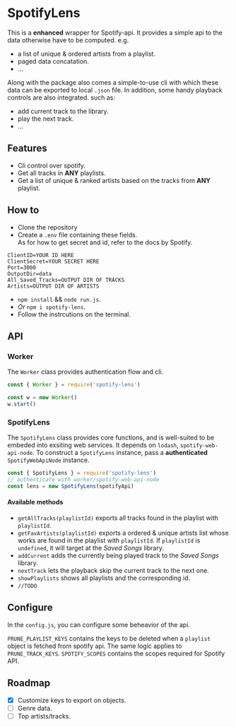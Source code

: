 # SpotifyLens

This is a **enhanced** wrapper for Spotify-api. It provides a simple api to the data otherwise have to be computed.
e.g.

- a list of unique & ordered artists from a playlist.
- paged data concatation.
- ...

Along with the package also comes a simple-to-use cli with which these data can be exported to local `.json` file. In addition, some handy playback controls are also integrated.
such as:

- add current track to the library.
- play the next track.
- ...

## Features

- Cli control over spotify.
- Get all tracks in **ANY** playlists.
- Get a list of unique & ranked artists based on the tracks from **ANY** playlist.

## How to

- Clone the repository
- Create a `.env` file containing these fields.  
  As for how to get secret and id, refer to the docs by Spotify.

```
ClientID=YOUR ID HERE
ClientSecret=YOUR SECRET HERE
Port=3000
OutputDir=data
All_Saved_Tracks=OUTPUT DIR OF TRACKS
Artists=OUTPUT DIR OF ARTISTS
```

- `npm install` && `node run.js`.
- _Or_ `npm i spotify-lens`.
- Follow the instrcutions on the terminal.

## API

### Worker

The `Worker` class provides authentication flow and cli.

```javascript
const { Worker } = require('spotify-lens')

const w = new Worker()
w.start()
```

### SpotifyLens

The `SpotifyLens` class provides core functions, and is well-suited to be embeded into exsiting web services. It depends on `lodash`, `spotify-web-api-node`. To construct a `SpotifyLens` instance, pass a **authenticated** `SpotifyWebApiNode` instance.

```javascript
const { SpotifyLens } = require('spotify-lens')
// authenticate with worker/spotify-web-api-node
const lens = new SpotifyLens(spotifyApi)
```

#### Available methods

- `getAllTracks(playlistId)` exports all tracks found in the playlist with `playlistId`.
- `getFavArtists(playlistId)` exports a ordered & unique artists list whose works are found in the playlist with `playlistId`.
  If `playlistId` is `undefined`, it will target at the _Saved Songs_ library.
- `addCurrent` adds the currently being played track to the _Saved Songs_ library.
- `nextTrack` lets the playback skip the current track to the next one.
- `showPlaylists` shows all playlists and the corresponding id.
- `//TODO`


## Configure

In the `config.js`, you can configure some beheavior of the api.

`PRUNE_PLAYLIST_KEYS` contains the keys to be deleted when a `playlist` object is fetched from spotify api.
The same logic applies to `PRUNE_TRACK_KEYS`.
`SPOTIFY_SCOPES` contains the scopes required for Spotify API.


## Roadmap

- [x] Customize keys to export on objects.
- [ ] Genre data.
- [ ] Top artists/tracks.
